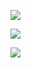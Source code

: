 ![](https://github-readme-stats.vercel.app/api/top-langs/?username=xltx2012&layout=compact&theme=tokyonight)

![](https://github-readme-activity-graph.cyclic.app/graph?username=xltx2012&theme=dracula)

![]("https://github-readme-stats.vercel.app/api?username=xltx2012&theme=transparent&include_all_commits=true&show_icons=true&hide_border=true")
